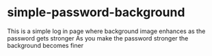 # simple-password-background
This is a simple log in page where background image enhances as the password gets stronger
As you make the password stronger the background becomes finer
